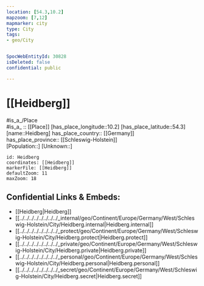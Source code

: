 ```yaml
---
location: [54.3,10.2] 
mapzoom: [7,12] 
mapmarker: city 
type: City
tags:
- geo/City


SpocWebEntityId: 30828
isDeleted: false
confidential: public

---
```


# [[Heidberg]] 

#is_a_/Place  
#is_a_ :: [[Place]] 
[has_place_longitude::10.2] 
[has_place_latitude::54.3] 
[name::Heidberg] 
has_place_country:: [[Germany]]  
has_place_province:: [[Schleswig-Holstein]]  
[Population::] 
[Unknown::] 


```leaflet
id: Heidberg
coordinates: [[Heidberg]] 
markerFile: [[Heidberg]] 
defaultZoom: 11 
maxZoom: 18
```


## Confidential Links & Embeds: 
- [[Heidberg|Heidberg]]  
- [[../../../../../../../../_internal/geo/Continent/Europe/Germany/West/Schleswig-Holstein/City/Heidberg.internal|Heidberg.internal]] 
- [[../../../../../../../../_protect/geo/Continent/Europe/Germany/West/Schleswig-Holstein/City/Heidberg.protect|Heidberg.protect]] 
- [[../../../../../../../../_private/geo/Continent/Europe/Germany/West/Schleswig-Holstein/City/Heidberg.private|Heidberg.private]] 
- [[../../../../../../../../_personal/geo/Continent/Europe/Germany/West/Schleswig-Holstein/City/Heidberg.personal|Heidberg.personal]] 
- [[../../../../../../../../_secret/geo/Continent/Europe/Germany/West/Schleswig-Holstein/City/Heidberg.secret|Heidberg.secret]] 
